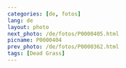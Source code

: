 ```yaml
---
categories: [de, fotos]
lang: de
layout: photo
next_photo: /de/fotos/P0000405.html
picname: P0000404
prev_photo: /de/fotos/P0000362.html
tags: [Dead Grass]
---
```

